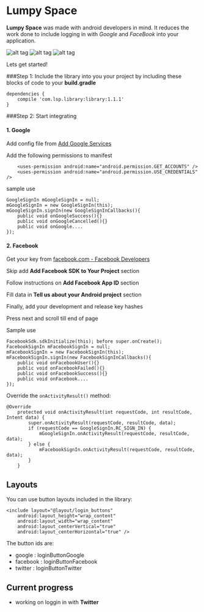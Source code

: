 # Lumpy Space

**Lumpy Space** was made with android developers in mind. It reduces the work done to include logging in with *Google* and *FaceBook* into your application.

![alt tag](Screenshot_2016-02-20-16-39-47.png?raw=true "Home page")
![alt tag](Screenshot_2016-02-20-16-41-08.png?raw=true "Facebook login activity")
![alt tag](Screenshot_2016-02-20-16-40-49.png?raw=true "Google account selection")


Lets get started!

###Step 1: Include the library into you your project by including these blocks of code to your **build.gradle**
```
dependencies {
    compile 'com.lsp.library:library:1.1.1'
}
```

###Step 2: Start integrating
#### 1. Google
Add config file from [Add Google Services](https://developers.google.com/mobile/add?platform=android&cntapi=signin&cnturl=https:%2F%2Fdevelopers.google.com%2Fidentity%2Fsign-in%2Fandroid%2Fsign-in%3Fconfigured%3Dtrue&cntlbl=Continue%20Adding%20Sign-In)

Add the following permissions to manifest
```
    <uses-permission android:name="android.permission.GET_ACCOUNTS" />
    <uses-permission android:name="android.permission.USE_CREDENTIALS" />
```
sample use
```
GoogleSignIn mGoogleSignIn = null;
mGoogleSignIn = new GoogleSignIn(this);
mGoogleSignIn.signIn(new GoogleSignInCallbacks(){
	public void onGoogleSuccess(){}
	public void onGoogleCancelled(){}
	public void onGoogle....
});
```
#### 2. Facebook
Get your key from [facebook.com - Facebook Developers](https://developers.facebook.com/quickstarts/?platform=android)

Skip add **Add Facebook SDK to Your Project** section

Follow instructions on **Add Facebook App ID** section

Fill data in **Tell us about your Android project** section

Finally, add your development and release key hashes

Press next and scroll till end of page
	
Sample use
```
FacebookSdk.sdkInitialize(this); before super.onCreate();
FacebookSignIn mFacebookSignIn = null;
mFacebookSignIn = new FacebookSignIn(this);
mFacebookSignIn.signIn(new FacebookSignInCallbacks(){
	public void onFacebookUser(){}
	public void onFacebookFailed(){}
	public void onFacebookSuccess(){}
	public void onFacebook....
});
```

Override the `onActivityResult()` method:

```
@Override
    protected void onActivityResult(int requestCode, int resultCode, Intent data) {
        super.onActivityResult(requestCode, resultCode, data);
        if (requestCode == GoogleSignIn.RC_SIGN_IN) {
            mGoogleSignIn.onActivityResult(requestCode, resultCode, data);
        } else {
            mFacebookSignIn.onActivityResult(requestCode, resultCode, data);
        }
    }
```

## Layouts
You can use button layouts included in the library:
```
<include layout="@layout/login_buttons"
	android:layout_height="wrap_content"
	android:layout_width="wrap_content"
	android:layout_centerVertical="true"
	android:layout_centerHorizontal="true" />
```

The button ids are:

- google : loginButtonGoogle
- facebook : loginButtonFacebook
- twitter : loginButtonTwitter

## Current progress
- working on loggin in with **Twitter**
